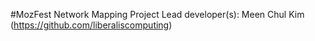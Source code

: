 #MozFest Network Mapping Project
Lead developer(s): Meen Chul Kim (https://github.com/liberaliscomputing)


